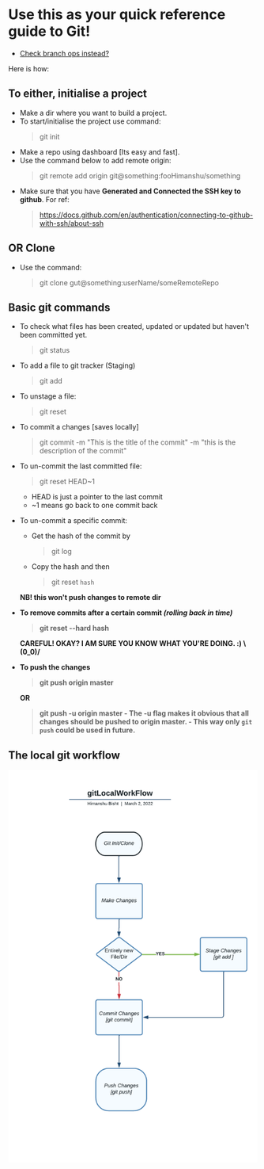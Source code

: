 # Use this as your quick reference guide to Git!

- [Check branch ops instead?](./BRANCH.md)

Here is how:

## To either, initialise a project
- Make a dir where you want to build a project.
- To start/initialise the project use command: <br>
	> git init
- Make a repo using dashboard [Its easy and fast].
- Use the command below to add remote origin: <br>
	> git remote add origin git@something:fooHimanshu/something
- Make sure that you have <b>Generated and Connected the SSH key to github</b>. For ref: <br>
	> https://docs.github.com/en/authentication/connecting-to-github-with-ssh/about-ssh

## OR Clone
- Use the command: <br>
	> git clone gut@something:userName/someRemoteRepo

## Basic git commands
- To check what files has been created, updated or updated but haven't been committed yet.
	> git status

- To add a file to git tracker (Staging)
	> git add <file name>

- To unstage a file:
	> git reset <file name>

- To commit a changes [saves locally]
	> git commit -m "This is the title of the commit" -m "this is the description of the commit"

- To un-commit the last committed file:
	> git reset HEAD~1
	- HEAD is just a pointer to the last commit
	- ~1 means go back to one commit back

- To un-commit a specific commit:
  - Get the hash of the commit by
    > git log

  - Copy the hash and then
    > git reset `hash`

  <b>NB! this won't push changes to remote dir</b>

- <b> To remove commits after a certain commit <i>(rolling back in time)</i> <b>
  > git reset --hard hash

  <b> CAREFUL! OKAY? I AM SURE YOU KNOW WHAT YOU'RE DOING. :)  \\__(0_0)__/</b>

- To push the changes
	> git push origin master <br>

  <b>OR<b> <br>

  	> git push -u origin master
  		- The -u flag makes it obvious that all changes should be pushed to origin master.
  		- This way only ``git push`` could be used in future.

## The local git workflow
![](/static/img/gitLocalWorkFlow.png)
